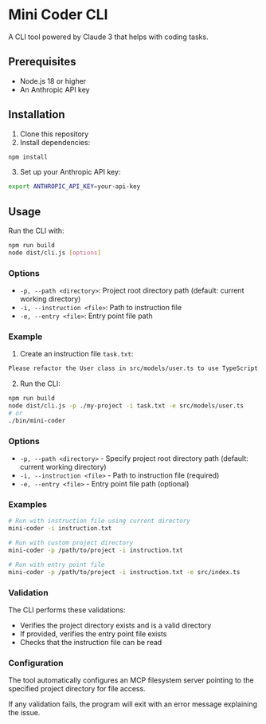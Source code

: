 # Mini Coder CLI

A CLI tool powered by Claude 3 that helps with coding tasks.

## Prerequisites

- Node.js 18 or higher
- An Anthropic API key

## Installation

1. Clone this repository
2. Install dependencies:
```bash
npm install
```
3. Set up your Anthropic API key:
```bash
export ANTHROPIC_API_KEY=your-api-key
```

## Usage

Run the CLI with:

```bash
npm run build
node dist/cli.js [options]
```

### Options

- `-p, --path <directory>`: Project root directory path (default: current working directory)
- `-i, --instruction <file>`: Path to instruction file
- `-e, --entry <file>`: Entry point file path

### Example

1. Create an instruction file `task.txt`:
```txt
Please refactor the User class in src/models/user.ts to use TypeScript interfaces
```

2. Run the CLI:
```bash
npm run build
node dist/cli.js -p ./my-project -i task.txt -e src/models/user.ts
# or
./bin/mini-coder
```

### Options

- `-p, --path <directory>` - Specify project root directory path (default: current working directory)
- `-i, --instruction <file>` - Path to instruction file (required)
- `-e, --entry <file>` - Entry point file path (optional)

### Examples

```sh
# Run with instruction file using current directory
mini-coder -i instruction.txt

# Run with custom project directory
mini-coder -p /path/to/project -i instruction.txt

# Run with entry point file
mini-coder -p /path/to/project -i instruction.txt -e src/index.ts
```

### Validation

The CLI performs these validations:

- Verifies the project directory exists and is a valid directory
- If provided, verifies the entry point file exists
- Checks that the instruction file can be read

### Configuration

The tool automatically configures an MCP filesystem server pointing to the specified project directory for file access.

If any validation fails, the program will exit with an error message explaining the issue.
